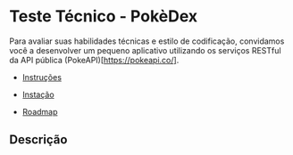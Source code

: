 # Teste Técnico - PokèDex

Para avaliar suas habilidades técnicas e estilo de codificação, convidamos você a desenvolver um pequeno aplicativo utilizando os serviços RESTful da API pública (PokeAPI)[https://pokeapi.co/].

- [Instruções](https://github.com/alissonalbuquerque/Teste-PokeAPI/blob/main/docs/instructions.md)

- [Instação](https://github.com/alissonalbuquerque/Teste-PokeAPI/blob/main/docs/installation.md)

- [Roadmap](https://github.com/alissonalbuquerque/Teste-PokeAPI/blob/main/docs/roadmap.md)

## Descrição

